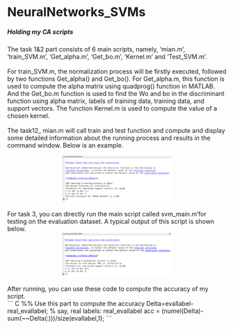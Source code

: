 # NeuralNetworks_SVMs
##### Holding my CA scripts

The task 1&2 part consists of 6 main scripts, namely, ‘mian.m’, ‘train_SVM.m’, ‘Get_alpha.m’, ‘Get_bo.m’, ‘Kernel.m’ and ‘Test_SVM.m’.<br /><br />
For train_SVM.m, the normalization process will be firstly executed, followed by two functions Get_alpha() and Get_bo(). For Get_alpha.m, this function is used to compute the alpha matrix using quadprog() function in MATLAB. And the Get_bo.m function is used to find the Wo and bo in the discriminant function using alpha matrix, labels of training data, training data, and support vectors. The function Kernel.m is used to compute the value of a chosen kernel.<br /><br />
The task12_ mian.m will call train and test function and compute and display some detailed information about the running process and results in the command window. Below is an example.
<div  align="center">    
<img src="https://raw.githubusercontent.com/alexch1/NeuralNetworks_SVMs/master/ex_1.png" width="50%" height="50%">
</div> <br />
For task 3, you can directly run the main script called svm_main.m’for testing on the evaluation dataset. A typical output of this script is shown below.
<div  align="center">    
<img src="https://raw.githubusercontent.com/alexch1/NeuralNetworks_SVMs/master/ex_2.png" width="50%" height="50%">
</div> <br />
After running, you can use these code to compute the accuracy of my script.<br />
``` C
%% Use this part to compute the accuracy Delta=evallabel-real_evallabel; % say, real labels: real_evallabel 
acc = (numel(Delta)-sum(~~Delta(:)))/size(evallabel,1);
```
